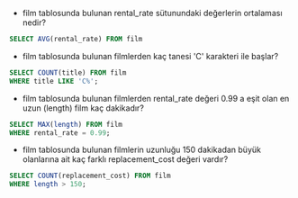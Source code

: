 - film tablosunda bulunan rental_rate sütunundaki değerlerin ortalaması nedir?
```sql
SELECT AVG(rental_rate) FROM film
```
- film tablosunda bulunan filmlerden kaç tanesi 'C' karakteri ile başlar?
```sql
SELECT COUNT(title) FROM film
WHERE title LIKE 'C%';
```
- film tablosunda bulunan filmlerden rental_rate değeri 0.99 a eşit olan en uzun (length) film kaç dakikadır?
```sql
SELECT MAX(length) FROM film
WHERE rental_rate = 0.99;
```
- film tablosunda bulunan filmlerin uzunluğu 150 dakikadan büyük olanlarına ait kaç farklı replacement_cost değeri vardır?
```sql
SELECT COUNT(replacement_cost) FROM film
WHERE length > 150;
```
